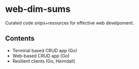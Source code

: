 # web-dim-sums
Curated code snips+resources for effective web develpoment.

## Contents
* Terminal based CRUD app (Go)
* Web-based CRUD app (Go)
* Resilient clients (Go, Heimdall)
